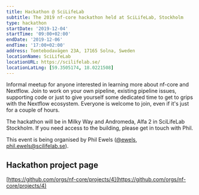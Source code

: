 ```yaml
---
title: Hackathon @ SciLifeLab
subtitle: The 2019 nf-core hackathon held at SciLifeLab, Stockholm
type: hackathon
startDate: '2019-12-04'
startTime: '09:00+02:00'
endDate: '2019-12-06'
endTime: '17:00+02:00'
address: Tomtebodavägen 23A, 17165 Solna, Sweden
locationName: SciLifeLab
locationURL: https://scilifelab.se/
locationLatLng: [59.3505174, 18.0221508]
---
```


Informal meetup for anyone interested in learning more about nf-core and Nextflow.
Join to work on your own pipeline, existing pipeline issues, supporting code or just to
give yourself some dedicated time to get to grips with the Nextflow ecosystem.
Everyone is welcome to join, even if it's just for a couple of hours.

The hackathon will be in Milky Way and Andromeda, Alfa 2 in SciLifeLab Stockholm.
If you need access to the building, please get in touch with Phil.

This event is being organised by Phil Ewels ([@ewels](https://github.com/ewels), [phil.ewels@scilifelab.se](mailto:phil.ewels@scilifelab.se)).

## Hackathon project page

[https://github.com/orgs/nf-core/projects/4](https://github.com/orgs/nf-core/projects/4)
